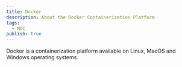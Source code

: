 ```yaml
---
title: Docker
description: About the Docker Containerization Platform
tags:
  - MOC
publish: true
---
```

Docker is a containerization platform available on Linux, MacOS and Windows operating systems. 